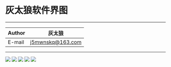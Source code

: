 ﻿灰太狼软件界图
===========================
****
|Author|灰太狼|
|---|---
|E-mail|j5mwnskq@163.com
****
![](https://github.com/j5mwnskq/Version/raw/master/images/5.png)
![](https://github.com/j5mwnskq/Version/raw/master/images/4.png)
![](https://github.com/j5mwnskq/Version/raw/master/images/1.png)
![](https://github.com/j5mwnskq/Version/raw/master/images/2.png)
![](https://github.com/j5mwnskq/Version/raw/master/images/3.png)